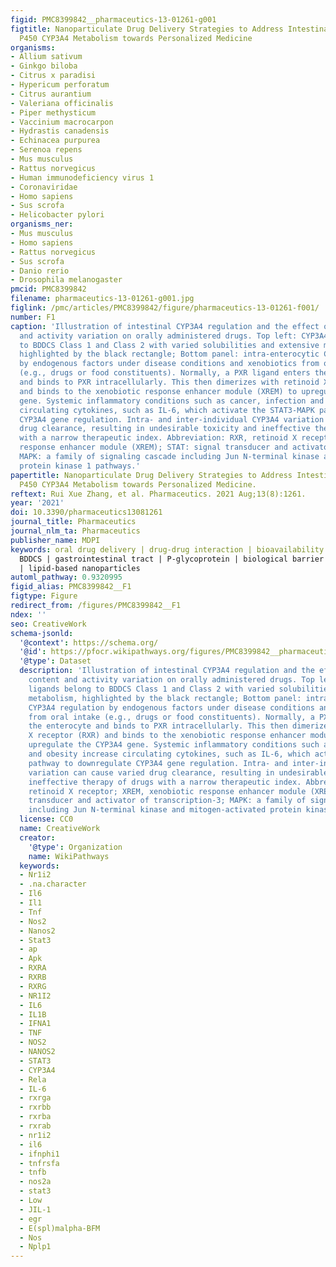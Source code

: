 ```yaml
---
figid: PMC8399842__pharmaceutics-13-01261-g001
figtitle: Nanoparticulate Drug Delivery Strategies to Address Intestinal Cytochrome
  P450 CYP3A4 Metabolism towards Personalized Medicine
organisms:
- Allium sativum
- Ginkgo biloba
- Citrus x paradisi
- Hypericum perforatum
- Citrus aurantium
- Valeriana officinalis
- Piper methysticum
- Vaccinium macrocarpon
- Hydrastis canadensis
- Echinacea purpurea
- Serenoa repens
- Mus musculus
- Rattus norvegicus
- Human immunodeficiency virus 1
- Coronaviridae
- Homo sapiens
- Sus scrofa
- Helicobacter pylori
organisms_ner:
- Mus musculus
- Homo sapiens
- Rattus norvegicus
- Sus scrofa
- Danio rerio
- Drosophila melanogaster
pmcid: PMC8399842
filename: pharmaceutics-13-01261-g001.jpg
figlink: /pmc/articles/PMC8399842/figure/pharmaceutics-13-01261-f001/
number: F1
caption: 'Illustration of intestinal CYP3A4 regulation and the effect of its content
  and activity variation on orally administered drugs. Top left: CYP3A4 ligands belong
  to BDDCS Class 1 and Class 2 with varied solubilities and extensive metabolism,
  highlighted by the black rectangle; Bottom panel: intra-enterocytic CYP3A4 regulation
  by endogenous factors under disease conditions and xenobiotics from oral intake
  (e.g., drugs or food constituents). Normally, a PXR ligand enters the enterocyte
  and binds to PXR intracellularly. This then dimerizes with retinoid X receptor (RXR)
  and binds to the xenobiotic response enhancer module (XREM) to upregulate the CYP3A4
  gene. Systemic inflammatory conditions such as cancer, infection and obesity increase
  circulating cytokines, such as IL-6, which activate the STAT3-MAPK pathway to downregulate
  CYP3A4 gene regulation. Intra- and inter-individual CYP3A4 variation can cause varied
  drug clearance, resulting in undesirable toxicity and ineffective therapy of drugs
  with a narrow therapeutic index. Abbreviation: RXR, retinoid X receptor; XREM, xenobiotic
  response enhancer module (XREM); STAT: signal transducer and activator of transcription-3;
  MAPK: a family of signaling cascade including Jun N-terminal kinase and mitogen-activated
  protein kinase 1 pathways.'
papertitle: Nanoparticulate Drug Delivery Strategies to Address Intestinal Cytochrome
  P450 CYP3A4 Metabolism towards Personalized Medicine.
reftext: Rui Xue Zhang, et al. Pharmaceutics. 2021 Aug;13(8):1261.
year: '2021'
doi: 10.3390/pharmaceutics13081261
journal_title: Pharmaceutics
journal_nlm_ta: Pharmaceutics
publisher_name: MDPI
keywords: oral drug delivery | drug-drug interaction | bioavailability | CYP3A4 |
  BDDCS | gastrointestinal tract | P-glycoprotein | biological barrier | nutraceutics
  | lipid-based nanoparticles
automl_pathway: 0.9320995
figid_alias: PMC8399842__F1
figtype: Figure
redirect_from: /figures/PMC8399842__F1
ndex: ''
seo: CreativeWork
schema-jsonld:
  '@context': https://schema.org/
  '@id': https://pfocr.wikipathways.org/figures/PMC8399842__pharmaceutics-13-01261-g001.html
  '@type': Dataset
  description: 'Illustration of intestinal CYP3A4 regulation and the effect of its
    content and activity variation on orally administered drugs. Top left: CYP3A4
    ligands belong to BDDCS Class 1 and Class 2 with varied solubilities and extensive
    metabolism, highlighted by the black rectangle; Bottom panel: intra-enterocytic
    CYP3A4 regulation by endogenous factors under disease conditions and xenobiotics
    from oral intake (e.g., drugs or food constituents). Normally, a PXR ligand enters
    the enterocyte and binds to PXR intracellularly. This then dimerizes with retinoid
    X receptor (RXR) and binds to the xenobiotic response enhancer module (XREM) to
    upregulate the CYP3A4 gene. Systemic inflammatory conditions such as cancer, infection
    and obesity increase circulating cytokines, such as IL-6, which activate the STAT3-MAPK
    pathway to downregulate CYP3A4 gene regulation. Intra- and inter-individual CYP3A4
    variation can cause varied drug clearance, resulting in undesirable toxicity and
    ineffective therapy of drugs with a narrow therapeutic index. Abbreviation: RXR,
    retinoid X receptor; XREM, xenobiotic response enhancer module (XREM); STAT: signal
    transducer and activator of transcription-3; MAPK: a family of signaling cascade
    including Jun N-terminal kinase and mitogen-activated protein kinase 1 pathways.'
  license: CC0
  name: CreativeWork
  creator:
    '@type': Organization
    name: WikiPathways
  keywords:
  - Nr1i2
  - .na.character
  - Il6
  - Il1
  - Tnf
  - Nos2
  - Nanos2
  - Stat3
  - ap
  - Apk
  - RXRA
  - RXRB
  - RXRG
  - NR1I2
  - IL6
  - IL1B
  - IFNA1
  - TNF
  - NOS2
  - NANOS2
  - STAT3
  - CYP3A4
  - Rela
  - IL-6
  - rxrga
  - rxrbb
  - rxrba
  - rxrab
  - nr1i2
  - il6
  - ifnphi1
  - tnfrsfa
  - tnfb
  - nos2a
  - stat3
  - Low
  - JIL-1
  - egr
  - E(spl)malpha-BFM
  - Nos
  - Nplp1
---
```

